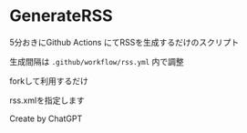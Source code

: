 # GenerateRSS
5分おきにGithub Actions にてRSSを生成するだけのスクリプト

生成間隔は `.github/workflow/rss.yml` 内で調整

forkして利用するだけ

rss.xmlを指定します

Create by ChatGPT
